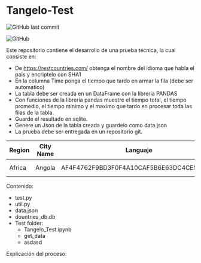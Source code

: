 # Tangelo-Test

![GitHub last commit](https://img.shields.io/github/last-commit/lbetancourthc/Tangelo-Test?style=flat)

![GitHub](https://img.shields.io/github/license/lbetancourthc/Tangelo-Test?style=flat)

Este repositorio contiene el desarrollo de una prueba técnica, la cual consiste en:

* De https://restcountries.com/ obtenga el nombre del idioma que habla el pais y encriptelo con SHA1
* En la columna Time ponga el tiempo que tardo en armar la fila (debe ser automatico)
* La tabla debe ser creada en un DataFrame con la libreria PANDAS
* Con funciones de la libreria pandas muestre el tiempo total, el tiempo promedio, el tiempo minimo y el maximo que tardo en procesar toda las filas de la tabla.
* Guarde el resultado en sqlite.
* Genere un Json de la tabla creada y guardelo como data.json
* La prueba debe ser entregada en un repositorio git.

| Region | City Name | Languaje | Time |
|--------|-----------|-----------|-----------|
| Africa | Angola    | AF4F4762F9BD3F0F4A10CAF5B6E63DC4CE543724 | 0.23 ms |

Contenido:
* test.py
* util.py
* data.json
* dountries_db.db
* Test folder:
  * Tangelo_Test.ipynb
  * get_data
  * asdasd

Explicación del proceso:
